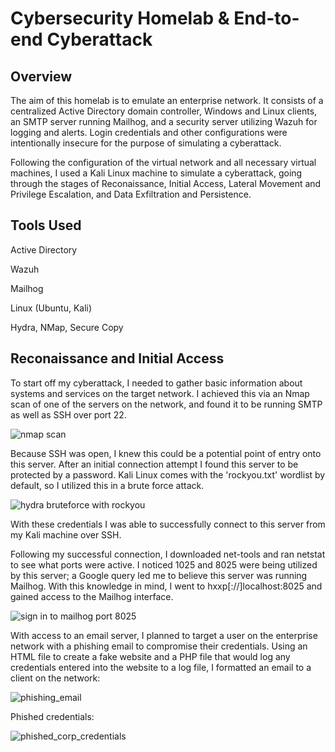 # Cybersecurity Homelab & End-to-end Cyberattack

## Overview
<p>The aim of this homelab is to emulate an enterprise network. It consists of a centralized Active Directory domain controller, Windows and Linux clients, an SMTP server running Mailhog, and a security server utilizing Wazuh for logging and alerts. Login credentials and other configurations were intentionally insecure for the purpose of simulating a cyberattack.</p>
<p> Following the configuration of the virtual network and all necessary virtual machines, I used a Kali Linux machine to simulate a cyberattack, going through the stages of Reconaissance, Initial Access, Lateral Movement and Privilege Escalation, and Data Exfiltration and Persistence.</p>

## Tools Used
<p> Active Directory</p>
<p> Wazuh</p>
<p> Mailhog</p>
<p> Linux (Ubuntu, Kali)</p>
<p> Hydra, NMap, Secure Copy</p>

## Reconaissance and Initial Access
<p> To start off my cyberattack, I needed to gather basic information about systems and services on the target network. I achieved this via an Nmap scan of one of the servers on the network, and found it to be running SMTP as well as SSH over port 22.</p>


![nmap scan](https://github.com/user-attachments/assets/64d6ac25-45c6-4744-bb66-7a8e6ab0e127)
<p>Because SSH was open, I knew this could be a potential point of entry onto this server. After an initial connection attempt I found this server to be protected by a password. Kali Linux comes with the 'rockyou.txt' wordlist by default, so I utilized this in a brute force attack. </p>


![hydra bruteforce with rockyou ](https://github.com/user-attachments/assets/e675602b-df38-442b-a7db-22e1ae84be0d)
<p> With these credentials I was able to successfully connect to this server from my Kali machine over SSH.</p>
<p> Following my successful connection, I downloaded net-tools and ran netstat to see what ports were active. I noticed 1025 and 8025 were being utilized by this server; a Google query led me to believe this server was running Mailhog. With this knowledge in mind, I went to hxxp[://]localhost:8025 and gained access to the Mailhog interface.</p>

![sign in to mailhog port 8025](https://github.com/user-attachments/assets/96679bc6-4350-45fe-978e-1597587110cd)

<p> With access to an email server, I planned to target a user on the enterprise network with a phishing email to compromise their credentials. Using an HTML file to create a fake website and a PHP file that would log any credentials entered into the website to a log file, I formatted an email to a client on the network:</p>

![phishing_email](https://github.com/user-attachments/assets/b490fddf-5658-46f7-b32f-eb531f51af69)

<p>Phished credentials:</p>

![phished_corp_credentials](https://github.com/user-attachments/assets/e6b41e47-5f20-400c-a220-f022c4b933fe)



